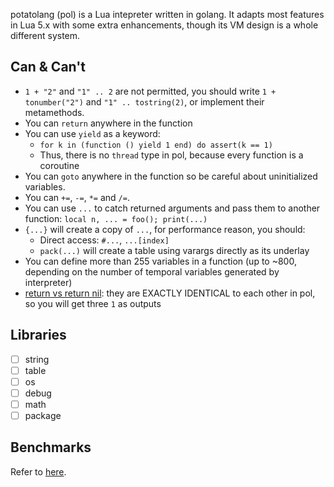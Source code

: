 potatolang (pol) is a Lua intepreter written in golang. It adapts most features in Lua 5.x with some extra enhancements, though its VM design is a whole different system.

## Can & Can't

- `1 + "2"` and `"1" .. 2` are not permitted, you should write `1 + tonumber("2")` and `"1" .. tostring(2)`, or implement their metamethods.
- You can `return` anywhere in the function
- You can use `yield` as a keyword:
    - `for k in (function () yield 1 end) do assert(k == 1)`
    - Thus, there is no `thread` type in pol, because every function is a coroutine
- You can `goto` anywhere in the function so be careful about uninitialized variables.
- You can `+=`, `-=`, `*=` and `/=`.
- You can use `...` to catch returned arguments and pass them to another function: `local n, ... = foo(); print(...)`
- `{...}` will create a copy of `...`, for performance reason, you should:
    - Direct access: `#...`, `...[index]`
    - `pack(...)` will create a table using varargs directly as its underlay
- You can define more than 255 variables in a function (up to ~800, depending on the number of temporal variables generated by interpreter)
- [return vs return nil](https://stackoverflow.com/questions/18522299/returning-nil-from-a-lua-function-in-c-vs-returning-0-values): they are EXACTLY IDENTICAL to each other in pol, so you will get three `1` as outputs

## Libraries
- [ ] string
- [ ] table
- [ ] os
- [ ] debug
- [ ] math
- [ ] package

## Benchmarks

Refer to [here](https://github.com/coyove/potatolang/blob/master/tests/bench/perf.md).

